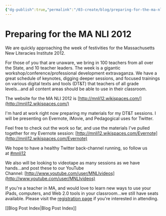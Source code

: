 ```yaml
---
{"dg-publish":true,"permalink":"/03-create/blog/preparing-for-the-ma-nli-2012/","title":"Preparing for the MA NLI 2012","tags":["edtech","education","icts","ipads","literacy","new-literacies","technology"]}
---
```


# Preparing for the MA NLI 2012

We are quickly approaching the week of festivities for the Massachusetts New Literacies Institute 2012.

For those of you that are unaware, we bring in 100 teachers from all over the State, and 10 teacher leaders. The week is a gigantic workshop/conference/professional development extravaganza. We have a great schedule of keynotes, digging deeper sessions, and focused trainings on various digital texts and tools (DT&T) that teachers of all grade levels...and all content areas should be able to use in their classroom.

The website for the MA NLI 2012 is [http://mnli12.wikispaces.com/](http://mnli12.wikispaces.com/)

I'm hard at work right now preparing my materials for my DT&T sessions. I will be presenting on Evernote, iMovie, and Pedagogical uses for Twitter.

Feel free to check out the work so far, and use the materials I've pulled together for my Evernote session: [http://mnli12.wikispaces.com/Evernote](http://mnli12.wikispaces.com/Evernote)

We hope to have a healthy Twitter back-channel running, so follow us at [#mnli12](https://twitter.com/#!/search/realtime/%23mnli12)

We also will be looking to videotape as many sessions as we have hands...and post these to our YouTube Channel: [http://www.youtube.com/user/MNLIvideos](http://www.youtube.com/user/MNLIvideos)

If you're a teacher in MA, and would love to learn new ways to use your iPads, computers, and Web 2.0 tools in your classroom...we still have seats available. Please visit the [registration page](http://mnli12.wikispaces.com/Registration) if you're interested in attending.

[[Blog Post Index\|Blog Post Index]]